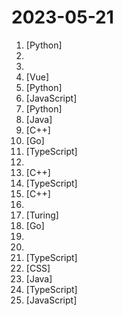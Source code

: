 # 2023-05-21

1. [](https://github.comundefined "🚀 一键部署！真正的 AI 聊天机器人！支持ChatGPT、文心一言、Bing、Bard、ChatGLM、POE，多账号，人设调教，虚拟女仆、图片渲染、语音发送 | 支持 QQ、Telegram、Discord、微信 等平台") [Python]
2. [](https://github.comundefined "科技爱好者周刊，每周五发布") 
3. [](https://github.comundefined "ChatGPT 中文调教指南。各种场景使用指南。学习怎么让它听你的话。") 
4. [](https://github.comundefined "A fresh and elegant admin template, based on Vue3,Vite3,TypeScript,NaiveUI and UnoCSS [一个基于Vue3、Vite3、TypeScript、NaiveUI 和 UnoCSS的清新优雅的中后台模版]") [Vue]
5. [](https://github.comundefined "Fengshenbang-LM(封神榜大模型)是IDEA研究院认知计算与自然语言研究中心主导的大模型开源体系，成为中文AIGC和认知智能的基础设施。") [Python]
6. [](https://github.comundefined "OpenAI + LINE + Vercel = GPT AI Assistant") [JavaScript]
7. [](https://github.comundefined "Chinese version of CLIP which achieves Chinese cross-modal retrieval and representation generation.") [Python]
8. [](https://github.comundefined "一份通俗易懂、风趣幽默的Java学习指南，内容涵盖Java基础、Java并发编程、Java虚拟机、Java企业级开发、Java面试等核心知识点。学Java，就认准二哥的Java进阶之路😄") [Java]
9. [](https://github.comundefined "《明日方舟》小助手，全日常一键长草！| A one-click tool for the daily tasks of Arknights, supporting all clients.") [C++]
10. [](https://github.comundefined "Golang 算法竞赛模板库 | Solutions to Codeforces by Go 💭💡🎈") [Go]
11. [](https://github.comundefined "🤖 laf 是云开发平台，提供云函数、云数据库、云存储等开箱即用的应用资源。让开发者快速释放创意。ChatGPT 自动写函数，秒级上线，世界上只有两种 serverless，30 秒上线的 和 30 秒劝退的！") [TypeScript]
12. [](https://github.comundefined "冴羽写博客的地方，预计写四个系列：JavaScript深入系列、JavaScript专题系列、ES6系列、React系列。") 
13. [](https://github.comundefined "一个支持windows/linux/mac的文本编辑器，目标是做中国人自己的编辑器，来自中国。") [C++]
14. [](https://github.comundefined "A flow chart editing framework focusing on business customization. 专注于业务自定义的流程图编辑框架，支持实现脑图、ER图、UML、工作流等各种图编辑场景。") [TypeScript]
15. [](https://github.comundefined "PaddlePaddle High Performance Deep Learning Inference Engine for Mobile and Edge (飞桨高性能深度学习端侧推理引擎）") [C++]
16. [](https://github.comundefined "Running V2ray inside edge/serverless runtime") 
17. [](https://github.comundefined "tu-lang(凸)是一种编程语言，旨在创造一种非常简单高效的语言(防秃)。已实现自举") [Turing]
18. [](https://github.comundefined "An enterprise-level cloud-native observability solution, which can be used as drop-in replacement of Prometheus for alerting and Grafana for visualization.") [Go]
19. [](https://github.comundefined "🔥🔥 AllData通过汇聚大数据与AI领域生态组件，提供细分领域AllData数字化解决方案：大数据平台[数据中台]集成、大数据平台[数据中台]湖仓分析、大数据平台[数据中台]开发治理、大数据平台[数据中台]集群运维。AllData知识库: https://docs.qq.com/doc/DVHlkSEtvVXVCdEFo") 
20. [](https://github.comundefined "TVbox开源版（空壳-自行配置）") 
21. [](https://github.comundefined "🌟 Wiki of OI / ICPC for everyone. （某大型游戏线上攻略，内含炫酷算术魔法）") [TypeScript]
22. [](https://github.comundefined "不止于 CSS") [CSS]
23. [](https://github.comundefined "🔥 基于Ruoyi做了大量重构优化的全栈基础快速开发脚手架。🔥 采用Springboot + Vue 3 + Mybatis Plus + Redis + 更面向对象的业务建模 + 面向生产的项目（非玩具项目）。你的 ⭐️ Star ⭐️，是作者更新的动力！ 欢迎小伙伴PR，一起构建一个规范的全栈项目~😆") [Java]
24. [](https://github.comundefined "🚀 JavaScript diagramming library that uses SVG and HTML for rendering.") [TypeScript]
25. [](https://github.comundefined "前端精读周刊。帮你理解最前沿、实用的技术。") [JavaScript]
